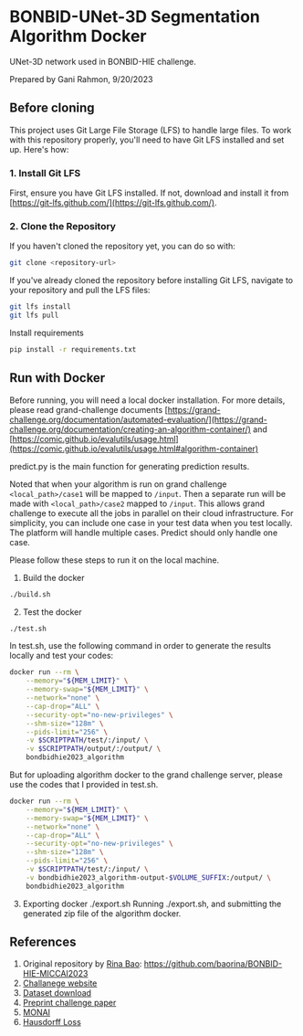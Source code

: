 # BONBID-UNet-3D Segmentation Algorithm Docker
UNet-3D network used in BONBID-HIE challenge. 

Prepared by Gani Rahmon, 9/20/2023

## Before cloning
This project uses Git Large File Storage (LFS) to handle large files. To work with this repository properly, you'll need to have Git LFS installed and set up. Here's how:

### 1. Install Git LFS

First, ensure you have Git LFS installed. If not, download and install it from [https://git-lfs.github.com/](https://git-lfs.github.com/).

### 2. Clone the Repository

If you haven't cloned the repository yet, you can do so with:

```bash
git clone <repository-url>
```

If you've already cloned the repository before installing Git LFS, navigate to your repository and pull the LFS files:

```bash
git lfs install
git lfs pull
```

Install requirements
```sh
pip install -r requirements.txt
```


## Run with Docker

Before running, you will need a local docker installation.
For more details, please read grand-challenge documents [https://grand-challenge.org/documentation/automated-evaluation/](https://grand-challenge.org/documentation/creating-an-algorithm-container/) and [https://comic.github.io/evalutils/usage.html](https://comic.github.io/evalutils/usage.html#algorithm-container) 

predict.py is the main function for generating prediction results.

Noted that when your algorithm is run on grand challenge `<local_path>/case1`
will be mapped to `/input`. Then a separate run will be made with
`<local_path>/case2` mapped to `/input`. This allows grand challenge to execute
all the jobs in parallel on their cloud infrastructure. For simplicity, you can
include one case in your test data when you test locally. The platform will
handle multiple cases. Predict should only handle one case.


Please follow these steps to run it on the local machine.


1. Build the docker
  ```sh
  ./build.sh
  ```
2. Test the docker
  ```sh
  ./test.sh
  ```

In test.sh, use the following command in order to generate the results locally
and test your codes:

```sh
docker run --rm \
    --memory="${MEM_LIMIT}" \
    --memory-swap="${MEM_LIMIT}" \
    --network="none" \
    --cap-drop="ALL" \
    --security-opt="no-new-privileges" \
    --shm-size="128m" \
    --pids-limit="256" \
    -v $SCRIPTPATH/test/:/input/ \
    -v $SCRIPTPATH/output/:/output/ \
    bondbidhie2023_algorithm
```
But for uploading algorithm docker to the grand challenge server, please use the codes that I provided in test.sh.

```sh
docker run --rm \
    --memory="${MEM_LIMIT}" \
    --memory-swap="${MEM_LIMIT}" \
    --network="none" \
    --cap-drop="ALL" \
    --security-opt="no-new-privileges" \
    --shm-size="128m" \
    --pids-limit="256" \
    -v $SCRIPTPATH/test/:/input/ \
    -v bondbidhie2023_algorithm-output-$VOLUME_SUFFIX:/output/ \
    bondbidhie2023_algorithm
```
3. Exporting docker ./export.sh 
Running ./export.sh, and submitting the generated zip file of the algorithm docker.

## References
1. Original repository by [Rina Bao](https://github.com/baorina): https://github.com/baorina/BONBID-HIE-MICCAI2023
2. [Challanege website](https://bonbid-hie2023.grand-challenge.org/bonbid-hie2023/)
3. [Dataset download](https://zenodo.org/record/8104103)
4. [Preprint challenge paper](https://www.biorxiv.org/content/10.1101/2023.06.30.546841v1.abstract)
5. [MONAI](https://github.com/Project-MONAI/MONAI)
6. [Hausdorff Loss](https://arxiv.org/abs/1904.10030)